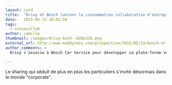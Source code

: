 ```yaml
---
layout: card
title:  "Drivy et Bosch lancent la consommation collaborative d'entreprise"
date:   2015-05-13 10:02:56
tags:
  - consocollab
author: camille
thumbnail: /images/drivy-bosh--620x316.png
external_url: http://www.maddyness.com/prospective/2015/05/13/bosch-drivy/
author_comments: >
  Drivy s'associe à Bosch Car Service pour développer sa plate-forme vers les professionnels et compte profiter des 130 centres BCS. De son côté, Bosch inscrit ce partenariat dans sa stratégie de digitalisation.

---
```


Le sharing qui séduit de plus en plus les particuliers s'invite désormais dans le monde "corporate".
